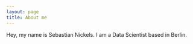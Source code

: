 ```yaml
---
layout: page
title: About me
---
```


Hey, my name is Sebastian Nickels. I am a Data Scientist based in Berlin.
